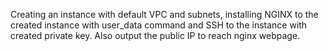 Creating an instance with default VPC and subnets, installing NGINX to the created instance with user_data command and SSH to the instance with created private key. Also output the public IP to reach nginx webpage.